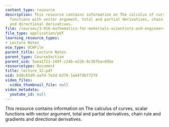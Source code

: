 ```yaml
---
content_type: resource
description: This resource contains information on The calculus of curves, scalar
  functions with vector argument, total and partial derivatives, chain rule and gradients
  and directional derivatives.
file: /courses/3-016-mathematics-for-materials-scientists-and-engineers-fall-2005/bd8c65d9aa7d7e3db2761a6479b772f8_lecture_12.pdf
file_type: application/pdf
learning_resource_types:
- Lecture Notes
ocw_type: OCWFile
parent_title: Lecture Notes
parent_type: CourseSection
parent_uid: 5aea1f21-249f-c24b-e22b-9c38fbac095e
resourcetype: Document
title: lecture_12.pdf
uid: bd8c65d9-aa7d-7e3d-b276-1a6479b772f8
video_files:
  video_thumbnail_file: null
video_metadata:
  youtube_id: null
---
```

This resource contains information on The calculus of curves, scalar functions with vector argument, total and partial derivatives, chain rule and gradients and directional derivatives.

